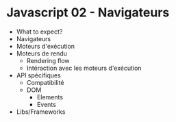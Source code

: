 Javascript 02 - Navigateurs
===

 * What to expect?
 * Navigateurs
 * Moteurs d'exécution
 * Moteurs de rendu
   * Rendering flow
   * Intéraction avec les moteurs d'exécution
 * API spécifiques
   * Compatibilité
   * DOM
     * Elements
     * Events
 * Libs/Frameworks
   
